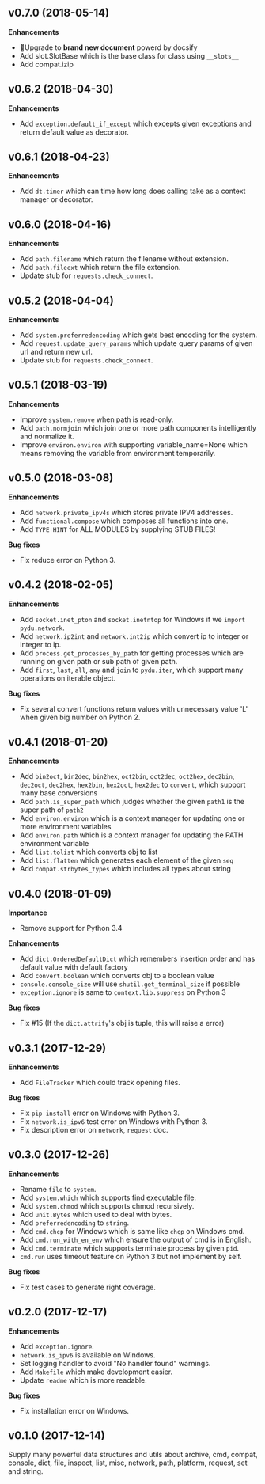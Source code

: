 v0.7.0 (2018-05-14)
-------------------

**Enhancements**

* Upgrade to **brand new document** powerd by docsify
* Add slot.SlotBase which is the base class for class using `__slots__`
* Add compat.izip


v0.6.2 (2018-04-30)
-------------------

**Enhancements**

* Add ``exception.default_if_except`` which excepts given exceptions and return default value as decorator.


v0.6.1 (2018-04-23)
-------------------

**Enhancements**

* Add ``dt.timer`` which can time how long does calling take as a context manager or decorator.


v0.6.0 (2018-04-16)
-------------------

**Enhancements**

* Add ``path.filename`` which return the filename without extension.
* Add ``path.fileext`` which return the file extension.
* Update stub for ``requests.check_connect``.


v0.5.2 (2018-04-04)
-------------------

**Enhancements**

* Add ``system.preferredencoding`` which gets best encoding for the system.
* Add ``request.update_query_params`` which update query params of given url and return new url.
* Update stub for ``requests.check_connect``.


v0.5.1 (2018-03-19)
-------------------

**Enhancements**

* Improve ``system.remove`` when path is read-only.
* Add ``path.normjoin`` which join one or more path components intelligently and normalize it.
* Improve ``environ.environ`` with supporting variable_name=None which means removing the variable from environment temporarily.


v0.5.0 (2018-03-08)
-------------------

**Enhancements**

* Add ``network.private_ipv4s`` which stores private IPV4 addresses.
* Add ``functional.compose`` which composes all functions into one.
* Add ``TYPE HINT`` for ALL MODULES by supplying STUB FILES!

**Bug fixes**

* Fix reduce error on Python 3.


v0.4.2 (2018-02-05)
-------------------

**Enhancements**

* Add ``socket.inet_pton`` and ``socket.inetntop`` for Windows if we ``import pydu.network``.
* Add ``network.ip2int`` and ``network.int2ip`` which convert ip to integer or integer to ip.
* Add ``process.get_processes_by_path`` for getting processes which are running on given path or sub path of given path.
* Add ``first``, ``last``, ``all``, ``any`` and ``join`` to ``pydu.iter``, which support many operations on iterable object.

**Bug fixes**

* Fix several convert functions return values with unnecessary value 'L' when given big number on Python 2.


v0.4.1 (2018-01-20)
-------------------

**Enhancements**

* Add ``bin2oct``, ``bin2dec``, ``bin2hex``, ``oct2bin``, ``oct2dec``, ``oct2hex``, ``dec2bin``, ``dec2oct``, ``dec2hex``, ``hex2bin``, ``hex2oct``, ``hex2dec`` to ``convert``, which support many base conversions
* Add ``path.is_super_path`` which judges whether the given ``path1`` is the super path of ``path2``
* Add ``environ.environ`` which is a context manager for updating one or more environment variables
* Add ``environ.path`` which is a context manager for updating the PATH environment variable
* Add ``list.tolist`` which converts obj to list
* Add ``list.flatten`` which generates each element of the given ``seq``
* Add ``compat.strbytes_types`` which includes all types about string


v0.4.0 (2018-01-09)
-------------------

**Importance**
* Remove support for Python 3.4

**Enhancements**

* Add ``dict.OrderedDefaultDict`` which remembers insertion order and has default value with default factory
* Add ``convert.boolean`` which converts obj to a boolean value
* ``console.console_size`` will use ``shutil.get_terminal_size`` if possible
* ``exception.ignore`` is same to ``context.lib.suppress`` on Python 3

**Bug fixes**

* Fix #15 (If the ``dict.attrify``'s obj is tuple, this will raise a error)


v0.3.1 (2017-12-29)
-------------------

**Enhancements**

* Add ``FileTracker`` which could track opening files.


**Bug fixes**

* Fix ``pip install`` error on Windows with Python 3.
* Fix ``network.is_ipv6`` test error on Windows with Python 3.
* Fix description error on ``network``, ``request`` doc.


v0.3.0 (2017-12-26)
-------------------

**Enhancements**

* Rename ``file`` to ``system``.
* Add ``system.which`` which supports find executable file.
* Add ``system.chmod`` which supports chmod recursively.
* Add ``unit.Bytes`` which used to deal with bytes.
* Add ``preferredencoding`` to ``string``.
* Add ``cmd.chcp`` for Windows which is same like ``chcp`` on Windows cmd.
* Add ``cmd.run_with_en_env`` which ensure the output of cmd is in English.
* Add ``cmd.terminate`` which supports terminate process by given ``pid``.
* ``cmd.run`` uses timeout feature on Python 3 but not implement by self.


**Bug fixes**

* Fix test cases to generate right coverage.


v0.2.0 (2017-12-17)
-------------------

**Enhancements**

* Add ``exception.ignore``.
* ``network.is_ipv6`` is available on Windows.
* Set logging handler to avoid "No handler found" warnings.
* Add ``Makefile`` which make development easier.
* Update ``readme`` which is more readable.

**Bug fixes**

* Fix installation error on Windows.


v0.1.0 (2017-12-14)
-------------------

Supply many powerful data structures and utils about archive, cmd, compat, console, dict, file, inspect, list, misc, network, path, platform, request, set and string.